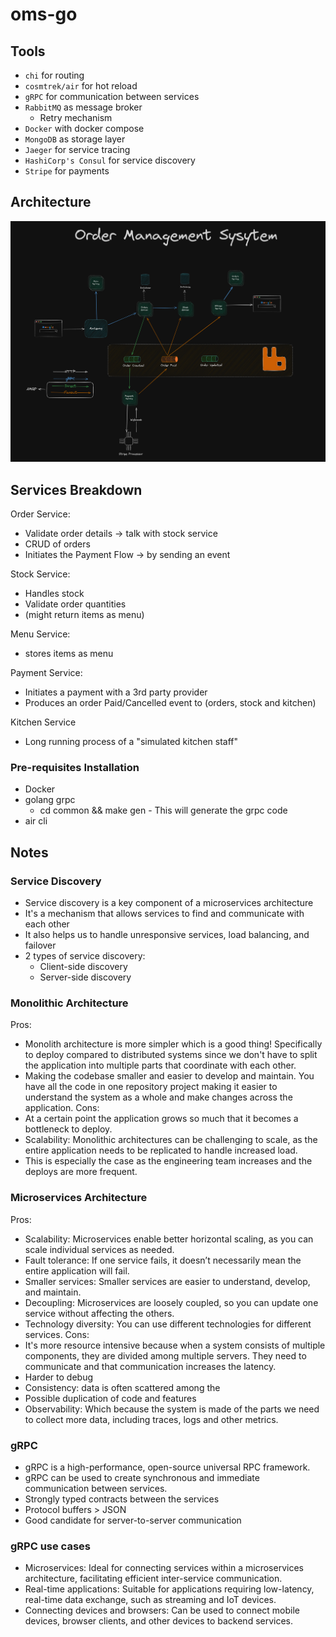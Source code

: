 # oms-go

## Tools
- `chi` for routing
- `cosmtrek/air` for hot reload
- `gRPC` for communication between services
- `RabbitMQ` as message broker
    - Retry mechanism
- `Docker` with docker compose
- `MongoDB` as storage layer
- `Jaeger` for service tracing
- `HashiCorp's Consul` for service discovery
- `Stripe` for payments

## Architecture
![alt text](common/images/architecture.png)

## Services Breakdown
Order Service: 
- Validate order details -> talk with stock service
- CRUD of orders
- Initiates the Payment Flow -> by sending an event

Stock Service:
- Handles stock
- Validate order quantities
- (might return items as menu)

Menu Service:
- stores items as menu

Payment Service:
- Initiates a payment with a 3rd party provider
- Produces an order Paid/Cancelled event to (orders, stock and kitchen)

Kitchen Service
- Long running process of a "simulated kitchen staff"

### Pre-requisites Installation
- Docker
- golang grpc   
    - cd common && make gen - This will generate the grpc code
- air cli

## Notes
### Service Discovery
- Service discovery is a key component of a microservices architecture
- It's a mechanism that allows services to find and communicate with each other
- It also helps us to handle unresponsive services, load balancing, and failover
- 2 types of service discovery:
    - Client-side discovery
    - Server-side discovery

### Monolithic Architecture
Pros:
- Monolith architecture is more simpler which is a good thing! Specifically to deploy compared to distributed systems since we don't have to split the application into multiple parts that coordinate with each other.
- Making the codebase smaller and easier to develop and maintain. You have all the code in one repository project making it easier to understand the system as a whole and make changes across the application.
Cons:
- At a certain point the application grows so much that it becomes a bottleneck to deploy.
- Scalability: Monolithic architectures can be challenging to scale, as the entire application needs to be replicated to handle increased load.
- This is especially the case as the engineering team increases and the deploys are more frequent.

### Microservices Architecture
Pros:
- Scalability: Microservices enable better horizontal scaling, as you can scale individual services as needed.
- Fault tolerance: If one service fails, it doesn’t necessarily mean the entire application will fail.
- Smaller services: Smaller services are easier to understand, develop, and maintain.
- Decoupling: Microservices are loosely coupled, so you can update one service without affecting the others.
- Technology diversity: You can use different technologies for different services.
Cons:
- It's more resource intensive because when a system consists of multiple components, they are divided among multiple servers. They need to communicate and that communication increases the latency.
- Harder to debug
- Consistency: data is often scattered among the 
- Possible duplication of code and features
- Observability: Which because the system is made of the parts we need to collect more data, including traces, logs and other metrics.

### gRPC
- gRPC is a high-performance, open-source universal RPC framework.
- gRPC can be used to create synchronous and immediate communication between services.
- Strongly typed contracts between the services
- Protocol buffers > JSON
- Good candidate for server-to-server communication

### gRPC use cases
- Microservices: Ideal for connecting services within a microservices architecture, facilitating efficient inter-service communication. 
- Real-time applications: Suitable for applications requiring low-latency, real-time data exchange, such as streaming and IoT devices. 
- Connecting devices and browsers: Can be used to connect mobile devices, browser clients, and other devices to backend services. 
